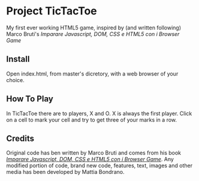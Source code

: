 # Project TicTacToe
My first ever working HTML5 game, inspired by (and written following) Marco Bruti's *Imparare Javascript, DOM, CSS e HTML5 con i Browser Game*

## Install
Open index.html, from master's dicretory, with a web browser of your choice.

## How To Play
In TicTacToe there are to players, X and O. X is always the first player. Click on a cell to mark your cell and try to get three of your marks in a row.

## Credits
Original code has ben written by Marco Bruti and comes from his book [*Imparare Javascript, DOM, CSS e HTML5 con i Browser Game*](http://www.amazon.it/gp/product/B00DHIRW4Y). Any modified portion of code, brand new code, features, text, images and other media has been developed by Mattia Bondrano.
